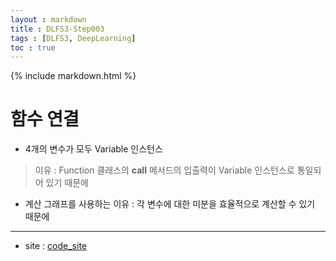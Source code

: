 ```yaml
---
layout : markdown
title : DLFS3-Step003
tags : [DLFS3, DeepLearning]
toc : true
---
```


{% include markdown.html %}

# 함수 연결

- 4개의 변수가 모두 Variable 인스턴스
> 이유 : Function 클래스의 __call__ 메서드의 입출력이 Variable 인스턴스로 통일되어 있기 때문에

- 계산 그래프를 사용하는 이유 :  각 변수에 대한 미분을 효율적으로 계산할 수 있기 때문에

---

- site : [code_site](https://github.com/insu97/Deep-Learning-from-Scratch3/blob/main/code/Step003.ipynb)
